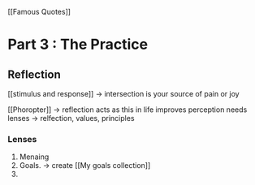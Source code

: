[[Famous Quotes]]

# Part 3 : The Practice
## Reflection
[[stimulus and response]] -> intersection is your source of pain or joy

[[Phoropter]] -> reflection acts as this in life
improves perception
needs lenses -> relfection, values, principles

### Lenses
1. Menaing
2. Goals. -> create [[My goals collection]]
3. 
